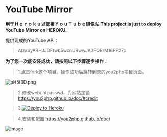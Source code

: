 # YouTube Mirror

**用于Ｈｅｒｏｋｕ以部署ＹｏｕＴｕｂｅ镜像站**
**This project is just to deploy YouTube Mirror on HEROKU.**

提供现成的YouTube API：

> AIzaSyARHJJDFtwb5wcnURwwJA3FQRrM16PF27c



**为了您一次能安装成功，请按照以下步骤逐步操作：**
> 1.点击fork这个项目。操作成功后跳转到您的you2php项目页面。

![pH5t3D.png](https://s1.ax1x.com/2018/01/25/pH5t3D.png)

> 2.修改web/.htpasswd，为网站加锁 https://you2php.github.io/doc/#credit

> 3.[![Deploy to Heroku](https://www.herokucdn.com/deploy/button.png)](https://heroku.com/deploy)

> 4.安装和配置 https://you2php.github.io/doc/

![image](https://user-images.githubusercontent.com/31188782/35389026-0b25d958-0211-11e8-92cf-53201231c061.png)




